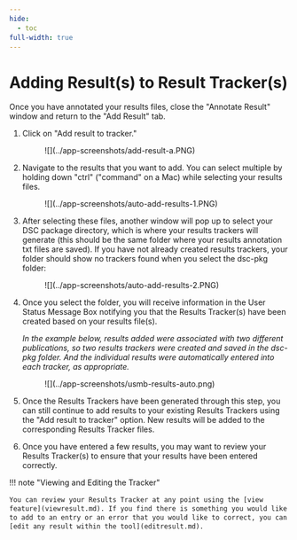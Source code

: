 ```yaml
---
hide:
  - toc
full-width: true
---
```


# Adding Result(s) to Result Tracker(s)

Once you have annotated your results files, close the "Annotate Result" window and return to the "Add Result" tab.

1. Click on "Add result to tracker."

    <figure markdown>
        ![](../app-screenshots/add-result-a.PNG)
        <figcaption></figcaption>
    </figure>
    
2. Navigate to the results that you want to add. You can select multiple by holding down "ctrl" ("command" on a Mac) while selecting your results files.

    <figure markdown>
        ![](../app-screenshots/auto-add-results-1.PNG)
        <figcaption></figcaption>
    </figure>

3. After selecting these files, another window will pop up to select your DSC package directory, which is where your results trackers will generate (this should be the same folder where your results annotation txt files are saved). If you have not already created results trackers, your folder should show no trackers found when you select the dsc-pkg folder:

    <figure markdown>
        ![](../app-screenshots/auto-add-results-2.PNG)
        <figcaption></figcaption>
    </figure>

4. Once you select the folder, you will receive information in the User Status Message Box notifying you that the Results Tracker(s) have been created based on your results file(s). 
    
    *In the example below, results added were associated with two different publications, so two results trackers were created and saved in the dsc-pkg folder. And the individual results were automatically entered into each tracker, as appropriate.*

    <figure markdown>
        ![](../app-screenshots/usmb-results-auto.png)
        <figcaption></figcaption>
    </figure>

5. Once the Results Trackers have been generated through this step, you can still continue to add results to your existing Results Trackers using the "Add result to tracker" option. New results will be added to the corresponding Results Tracker files.
6. Once you have entered a few results, you may want to review your Results Tracker(s) to ensure that your results have been entered correctly.

!!! note "Viewing and Editing the Tracker"

    You can review your Results Tracker at any point using the [view feature](viewresult.md). If you find there is something you would like to add to an entry or an error that you would like to correct, you can [edit any result within the tool](editresult.md).
